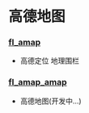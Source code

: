 # 高德地图

### [fl_amap](https://github.com/Wayaer/fl_amap/tree/main/fl_amap)

- 高德定位 地理围栏

### [fl_amap_amap](https://github.com/Wayaer/fl_amap/tree/main/fl_amap_map)

- 高德地图(开发中...)